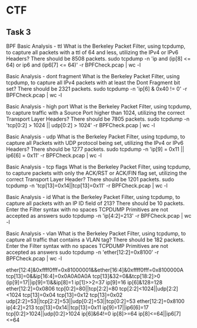 # CTF

## Task 3
BPF
Basic Analysis - ttl
What is the Berkeley Packet Filter, using tcpdump, to capture all packets with a ttl of 64 and less, utilizing the IPv4 or IPv6 Headers? There should be 8508 packets.
sudo tcpdump -n 'ip and (ip[8] <= 64) or ip6 and (ip6[7] <= 64)' -r BPFCheck.pcap | wc -l

Basic Analysis - dont fragment
What is the Berkeley Packet Filter, using tcpdump, to capture all IPv4 packets with at least the Dont Fragment bit set? There should be 2321 packets.
sudo tcpdump -n 'ip[6] & 0x40 != 0' -r BPFCheck.pcap | wc -l

Basic Analysis - high port
What is the Berkeley Packet Filter, using tcpdump, to capture traffic with a Source Port higher than 1024, utilizing the correct Transport Layer Headers? There should be 7805 packets.
sudo tcpdump -n 'tcp[0:2] > 1024 || udp[0:2] > 1024' -r BPFCheck.pcap | wc -l

Basic Analysis - udp
What is the Berkeley Packet Filter, using tcpdump, to capture all Packets with UDP protocol being set, utilizing the IPv4 or IPv6 Headers? There should be 1277 packets.
sudo tcpdump -n 'ip[9] = 0x11 || ip6[6] = 0x11' -r BPFCheck.pcap | wc -l

Basic Analysis - tcp flags
What is the Berkeley Packet Filter, using tcpdump, to capture packets with only the ACK/RST or ACK/FIN flag set, utilizing the correct Transport Layer Header? There should be 1201 packets.
sudo tcpdump -n 'tcp[13]=0x14||tcp[13]=0x11' -r BPFCheck.pcap | wc -l

Basic Analysis - id
What is the Berkeley Packet Filter, using tcpdump, to capture all packets with an IP ID field of 213? There should be 10 packets.
Enter the Filter syntax with no spaces
TCPDUMP Primitives are not accepted as answers
sudo tcpdump -n 'ip[4:2]=213' -r BPFCheck.pcap | wc -l


Basic Analysis - vlan
What is the Berkeley Packet Filter, using tcpdump, to capture all traffic that contains a VLAN tag? There should be 182 packets.
Enter the Filter syntax with no spaces
TCPDUMP Primitives are not accepted as answers
sudo tcpdump -n 'ether[12:2]=0x8100' -r BPFCheck.pcap | wc -l

ether[12:4]&0xffff0fff=0x81000001&&ether[16:4]&0xffff0fff=0x8100000A
tcp[13]=0&&ip[16:4]=0x0A0A0A0A
tcp[13]&32=0&&tcp[18:2]>0 
(ip[9]=17||ip[9]=1)&&ip[8]=1
ip[1]>>2=37
ip[9]=16
ip[6]&128=128
ether[12:2]=0x0806
tcp[0:2]=80||tcp[2:2]=80
tcp[2:2]<1024||udp[2:2]<1024
tcp[13]=0x04
tcp[13]=0x12
tcp[13]=0x02
udp[2:2]=53||tcp[2:2]=53||udp[0:2]=53||tcp[0:2]=53
ether[12:2]=0x8100
ip[4:2]=213
tcp[13]=0x14||tcp[13]=0x11
ip[9]=17||ip6[6]=17
tcp[0:2]>1024||udp[0:2]>1024
ip[6]&64!=0
ip[8]>=64
ip[8]<=64||ip6[7]<=64








